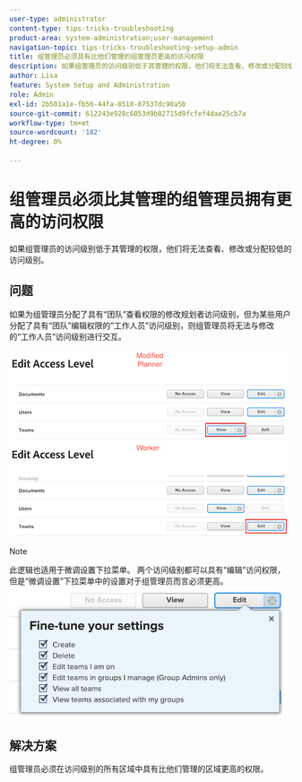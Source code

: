 ```yaml
---
user-type: administrator
content-type: tips-tricks-troubleshooting
product-area: system-administration;user-management
navigation-topic: tips-tricks-troubleshooting-setup-admin
title: 组管理员必须具有比他们管理的组管理员更高的访问权限
description: 如果组管理员的访问级别低于其管理的权限，他们将无法查看、修改或分配较低的访问级别。
author: Lisa
feature: System Setup and Administration
role: Admin
exl-id: 2b501a1e-fb56-44fa-8518-07537dc90a5b
source-git-commit: 612243e928c6053d9b02715d9fcfef4dae25cb7a
workflow-type: tm+mt
source-wordcount: '182'
ht-degree: 0%

---
```


# 组管理员必须比其管理的组管理员拥有更高的访问权限

如果组管理员的访问级别低于其管理的权限，他们将无法查看、修改或分配较低的访问级别。

## 问题

如果为组管理员分配了具有“团队”查看权限的修改规划者访问级别，但为某些用户分配了具有“团队”编辑权限的“工作人员”访问级别，则组管理员将无法与修改的“工作人员”访问级别进行交互。

![组管理员修改了访问权限](assets/group-admin-modified-access.png)


>[!NOTE]
>
>此逻辑也适用于微调设置下拉菜单。 两个访问级别都可以具有“编辑”访问权限，但是“微调设置”下拉菜单中的设置对于组管理员而言必须更高。
> ![优化设置](assets/fine-tune-your-settings.png)

## 解决方案

组管理员必须在访问级别的所有区域中具有比他们管理的区域更高的权限。
